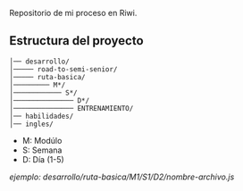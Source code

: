 Repositorio de mi proceso en Riwi.

## Estructura del proyecto

```plaintext
│── desarrollo/
│───── road-to-semi-senior/
│───── ruta-basica/
│───────── M*/
│──────────── S*/
│─────────────── D*/
│─────────────── ENTRENAMIENTO/
│── habilidades/
│── ingles/
```

- M: Modúlo
- S: Semana
- D: Día (1-5)

*ejemplo: desarrollo/ruta-basica/M1/S1/D2/nombre-archivo.js*